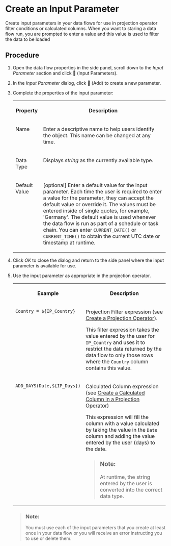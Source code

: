 <!-- loioa6fb3e70da0a42b2aa4a7ac7b73f5ae1 -->

<link rel="stylesheet" type="text/css" href="../css/sap-icons.css"/>

# Create an Input Parameter

Create input parameters in your data flows for use in projection operator filter conditions or calculated columns. When you want to staring a data flow run, you are prompted to enter a value and this value is used to filter the data to be loaded



## Procedure

1.  Open the data flow properties in the side panel, scroll down to the *Input Parameter* section and click <span class="FPA-icons-V3"></span> \(Input Parameters\).

2.  In the *Input Parameter* dialog, click <span class="FPA-icons-V3"></span> \(Add\) to create a new parameter.

3.  Complete the properties of the input parameter:


    <table>
    <tr>
    <th valign="top">

    Property
    
    </th>
    <th valign="top">

    Description
    
    </th>
    </tr>
    <tr>
    <td valign="top">
    
    Name 
    
    </td>
    <td valign="top">
    
    Enter a descriptive name to help users identify the object. This name can be changed at any time. 
    
    </td>
    </tr>
    <tr>
    <td valign="top">
    
    Data Type 
    
    </td>
    <td valign="top">
    
    Displays *string* as the currently available type. 
    
    </td>
    </tr>
    <tr>
    <td valign="top">
    
    Default Value 
    
    </td>
    <td valign="top">
    
    \[optional\] Enter a default value for the input parameter. Each time the user is required to enter a value for the parameter, they can accept the default value or override it. The values must be entered inside of single quotes, for example, 'Germany'. The default value is used whenever the data flow is run as part of a schedule or task chain. You can enter `CURRENT_DATE()` or `CURRENT_TIME()` to obtain the current UTC date or timestamp at runtime. 
    
    </td>
    </tr>
    </table>
    
4.  Click *OK* to close the dialog and return to the side panel where the input parameter is available for use.

5.  Use the input parameter as appropriate in the projection operator.


    <table>
    <tr>
    <th valign="top">

    Example
    
    </th>
    <th valign="top">

    Description
    
    </th>
    </tr>
    <tr>
    <td valign="top">
    
    `Country = ${IP_Country}`
    
    </td>
    <td valign="top">
    
    Projection Filter expression \(see [Create a Projection Operator](create-a-projection-operator-912f740.md)\).

    This filter expression takes the value entered by the user for `IP_Country` and uses it to restrict the data returned by the data flow to only those rows where the `Country` column contains this value.
    
    </td>
    </tr>
    <tr>
    <td valign="top">
    
    `ADD_DAYS(Date,${IP_Days})`
    
    </td>
    <td valign="top">
    
    Calculated Column expression \(see [Create a Calculated Column in a Projection Operator](create-a-calculated-column-in-a-projection-operator-73116a5.md)\)

    This expression will fill the column with a value calculated by taking the value in the `Date` column and adding the value entered by the user \(days\) to the date.

    > ### Note:  
    > At runtime, the string entered by the user is converted into the correct data type.


    
    </td>
    </tr>
    </table>
    
    > ### Note:  
    > You must use each of the input parameters that you create at least once in your data flow or you will receive an error instructing you to use or delete them.


